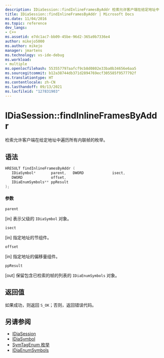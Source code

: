 ```yaml
---
description: IDiaSession::findInlineFramesByAddr 检索允许客户端在给定地址中遍历所有内联帧的枚举。
title: IDiaSession::findInlineFramesByAddr | Microsoft Docs
ms.date: 11/04/2016
ms.topic: reference
dev_langs:
- C++
ms.assetid: e7dc1ac7-bb09-45be-96d2-365a9b7336e4
author: mikejo5000
ms.author: mikejo
manager: jmartens
ms.technology: vs-ide-debug
ms.workload:
- multiple
ms.openlocfilehash: 553557797aafcf9cb8d0802e33ba0b34656e6aa5
ms.sourcegitcommit: b12a38744db371d2894769ecf305585f9577792f
ms.translationtype: HT
ms.contentlocale: zh-CN
ms.lasthandoff: 09/13/2021
ms.locfileid: "127831903"
---
```

# <a name="idiasessionfindinlineframesbyaddr"></a>IDiaSession::findInlineFramesByAddr
检索允许客户端在给定地址中遍历所有内联帧的枚举。

## <a name="syntax"></a>语法

```C++
HRESULT findInlineFramesByAddr ( 
   IDiaSymbol*       parent,   DWORD             isect,
   DWORD             offset,
   IDiaEnumSymbols** ppResult
);
```

#### <a name="parameters"></a>参数
 `parent`

[in] 表示父级的 `IDiaSymbol` 对象。

 `isect`

[in] 指定地址的节组件。

 `offset`

[in] 指定地址的偏移量组件。

 `ppResult`

[out] 保留包含已检索的帧的列表的 `IDiaEnumSymbols` 对象。

## <a name="return-value"></a>返回值
 如果成功，则返回 `S_OK`；否则，返回错误代码。

## <a name="see-also"></a>另请参阅
- [IDiaSession](../../debugger/debug-interface-access/idiasession.md)
- [IDiaSymbol](../../debugger/debug-interface-access/idiasymbol.md)
- [SymTagEnum 枚举](../../debugger/debug-interface-access/symtagenum.md)
- [IDiaEnumSymbols](../../debugger/debug-interface-access/idiaenumsymbols.md)
